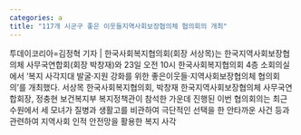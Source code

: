 ```yaml
---
categories: a
title: "117개 시군구 좋은 이웃들지역사회보장협의체 협의회의 개최"
---
```

투데이코리아=김정혁 기자 | 한국사회복지협의회(회장 서상목)는 한국지역사회보장협의체 사무국연합회(회장 박창재)와 23일 오전 10시 한국사회복지협의회 4층 소회의실에서 ‘복지 사각지대 발굴‧지원 강화를 위한 좋은이웃들·지역사회보장협의체 협의회의’를 개최했다. 서상목 한국사회복지협의회, 박창재 한국지역사회보장협의체 사무국연합회장, 정충현 보건복지부 복지정책관이 참석한 가운데 진행된 이번 협의회의는 최근 수원에서 세 모녀가 질병과 생활고를 비관하여 극단적인 선택을 한 안타까운 사건 등과 관련하여 지역사회 인적 안전망을 활용한 복지 사각